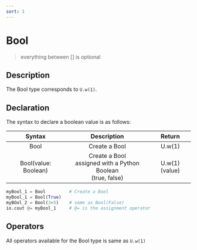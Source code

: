 ```yaml
---
sort: 1
---
```

# Bool
>everything between [] is optional

## Description
The Bool type corresponds to `U.w(1)`.
## Declaration
The syntax to declare a boolean value is as follows:

|        Syntax        |                             Description                              |     Return    |
|:--------------------:|:--------------------------------------------------------------------:|:-------------:|
|         Bool         |                            Create a Bool                             |     U.w(1)    |
| Bool(value: Boolean) | Create a Bool <br/>assigned with a Python Boolean<br/> (true, false) | U.w(1)(value) |

```python
myBool_1 = Bool         # Create a Bool
myBool_1 = Bool(True)
myBOol_2 = Bool(3>5)    # same as Bool(False)
io.cout @= myBool_1     # @= is the assignment operator
```
## Operators
All operators available for the Bool type is same as `U.w(1)`